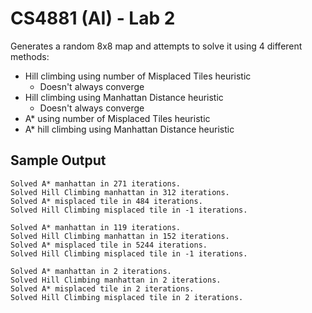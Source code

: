 # CS4881 (AI) - Lab 2

Generates a random 8x8 map and attempts to solve it using 4 different methods:
* Hill climbing using number of Misplaced Tiles heuristic
  * Doesn't always converge
* Hill climbing using Manhattan Distance heuristic
  * Doesn't always converge
* A* using number of Misplaced Tiles heuristic
* A* hill climbing using Manhattan Distance heuristic

## Sample Output

```
Solved A* manhattan in 271 iterations.
Solved Hill Climbing manhattan in 312 iterations.
Solved A* misplaced tile in 484 iterations.
Solved Hill Climbing misplaced tile in -1 iterations.

Solved A* manhattan in 119 iterations.
Solved Hill Climbing manhattan in 152 iterations.
Solved A* misplaced tile in 5244 iterations.
Solved Hill Climbing misplaced tile in -1 iterations.

Solved A* manhattan in 2 iterations.
Solved Hill Climbing manhattan in 2 iterations.
Solved A* misplaced tile in 2 iterations.
Solved Hill Climbing misplaced tile in 2 iterations.
```